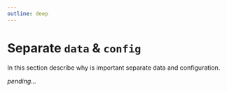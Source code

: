 ```yaml
---
outline: deep
---
```


# Separate `data` & `config`

In this section describe why is important separate data and configuration.

*pending...*
